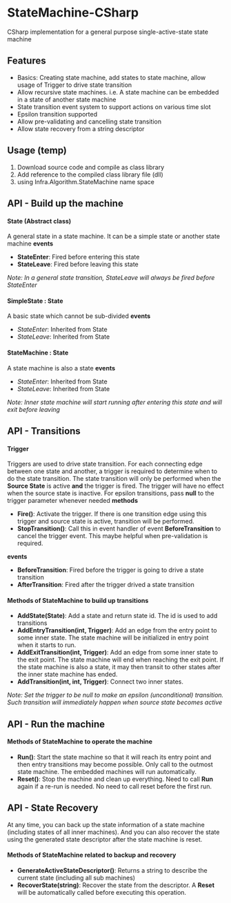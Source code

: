 # StateMachine-CSharp
CSharp implementation for a general purpose single-active-state state machine

## Features
- Basics: Creating state machine, add states to state machine, allow usage of Trigger to drive state transition
- Allow recursive state machines. i.e. A state machine can be embedded in a state of another state machine
- State transition event system to support actions on various time slot
- Epsilon transition supported
- Allow pre-validating and cancelling state transition
- Allow state recovery from a string descriptor 

## Usage (temp)
1. Download source code and compile as class library
2. Add reference to the compiled class library file (dll)
3. using Infra.Algorithm.StateMachine name space

## API - Build up the machine
#### State (Abstract class)
A general state in a state machine. It can be a simple state or another state machine
**events**
- **StateEnter**: Fired before entering this state
- **StateLeave**: Fired before leaving this state

*Note: In a general state transition, StateLeave will always be fired before StateEnter*
#### SimpleState : State
A basic state which cannot be sub-divided
**events**
- *StateEnter*: Inherited from State
- *StateLeave*: Inherited from State
#### StateMachine : State
A state machine is also a state
**events**
- *StateEnter*: Inherited from State
- *StateLeave*: Inherited from State

*Note: Inner state machine will start running after entering this state and will exit before leaving*
## API - Transitions
#### Trigger
Triggers are used to drive state transition. For each connecting edge between one state and another, a trigger is required to determine when to do the state transition. The state transition will only be performed when the **Source State** is active **and** the trigger is fired. The trigger will have no effect when the source state is inactive. For epsilon transitions, pass **null** to the trigger parameter whenever needed
**methods**
- **Fire()**: Activate the trigger. If there is one transition edge using this trigger and source state is active, transition will be performed.
- **StopTransition()**: Call this in event handler of event **BeforeTransition** to cancel the trigger event. This maybe helpful when pre-validation is required.

**events**
- **BeforeTransition**: Fired before the trigger is going to drive a state transition
- **AfterTransition**: Fired after the trigger drived a state transition

#### Methods of StateMachine to build up transitions
- **AddState(State)**: Add a state and return state id. The id is used to add transitions
- **AddEntryTransition(int, Trigger)**: Add an edge from the entry point to some inner state. The state machine will be initialized in entry point when it starts to run. 
- **AddExitTransition(int, Trigger)**: Add an edge from some inner state to the exit point. The state machine will end when reaching the exit point. If the state machine is also a state, it may then transit to other states after the inner state machine has ended.
- **AddTransition(int, int, Trigger)**: Connect two inner states.

*Note: Set the trigger to be null to make an epsilon (unconditional) transition. Such transition will immediately happen when source state becomes active*
## API - Run the machine
#### Methods of StateMachine to operate the machine
- **Run()**: Start the state machine so that it will reach its entry point and then entry transitions may become possible. Only call to the outmost state machine. The embedded machines will run automatically.
- **Reset()**: Stop the machine and clean up everything. Need to call **Run** again if a re-run is needed. No need to call reset before the first run.

## API - State Recovery
At any time, you can back up the state information of a state machine (including states of all inner machines). And you can also recover the state using the generated state descriptor after the state machine is reset.
#### Methods of StateMachine related to backup and recovery
- **GenerateActiveStateDescriptor()**: Returns a string to describe the current state (including all sub machines)
- **RecoverState(string)**: Recover the state from the descriptor. A **Reset** will be automatically called before executing this operation.

